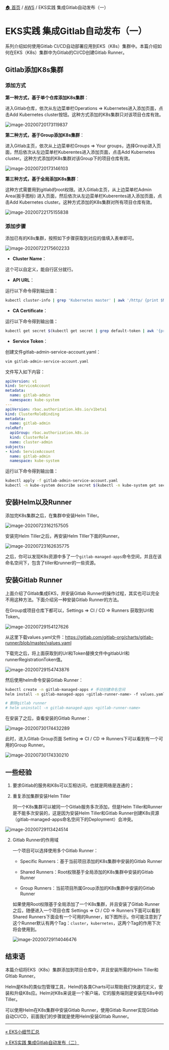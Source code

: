 [🏠 首页](../_index.md) / [AWS](_index.md) / EKS实践 集成Gitlab自动发布（一）

# EKS实践 集成Gitlab自动发布（一）

系列介绍如何使用Gitlab CI/CD自动部署应用到EKS（K8s）集群中。本篇介绍如何在EKS（K8s）集群中为Gitlab的CI/CD创建Gitlab Runner。

## Gitlab添加K8s集群

### 添加方式

**第一种方式，基于单个仓库添加K8s集群**：

进入Gitlab仓库，依次从左边菜单栏Operations => Kubernetes进入添加页面，点击Add Kubernetes cluster按钮。这种方式添加的K8s集群只对该项目仓库有效。

![image-20200720173119837](https://images.poneding.com/2025/03/202503112117375.png)

**第二种方式，基于Group添加K8s集群**：

进入Gitlab主页，依次从上边菜单栏Groups => Your groups，选择Group进入页面，然后依次从左边菜单栏Kuberentes进入添加页面，点击Add Kubernetes cluster。这种方式添加的K8s集群对该Group下的项目仓库有效。

![image-20200720173146103](https://images.poneding.com/2025/03/202503112118063.png)

**第三种方式，基于全局添加K8s集群**：

这种方式需要用到gitlab的root权限。进入Gitlab主页，从上边菜单栏Admin Area(扳手图标) 进入页面，然后依次从左边菜单栏Kuberentes进入添加页面，点击Add Kubernetes cluster。这种方式添加的K8s集群对所有项目仓库有效。

![image-20200722175155838](https://images.poneding.com/2025/03/202503112118932.png)

### 添加步骤

添加已有的K8s集群，按照如下步骤获取到对应的值填入表单即可。

![image-20200722175602233](https://images.poneding.com/2025/03/202503112118135.png)

- **Cluster Name**：

这个可以自定义，能自行区分就行。

- **API URL**：

运行以下命令得到输出值：

```bash
kubectl cluster-info | grep 'Kubernetes master' | awk '/http/ {print $NF}'
```

- **CA Certificate**：

运行以下命令得到输出值：

```bash
kubectl get secret $(kubectl get secret | grep default-token | awk '{print $1}') -o jsonpath="{['data']['ca\.crt']}" | base64 --decode
```

- **Service Token**：

创建文件gitlab-admin-service-account.yaml：

```bash
vim gitlab-admin-service-account.yaml
```

文件写入如下内容：

```yaml
apiVersion: v1
kind: ServiceAccount
metadata:
  name: gitlab-admin
  namespace: kube-system
---
apiVersion: rbac.authorization.k8s.io/v1beta1
kind: ClusterRoleBinding
metadata:
  name: gitlab-admin
roleRef:
  apiGroup: rbac.authorization.k8s.io
  kind: ClusterRole
  name: cluster-admin
subjects:
- kind: ServiceAccount
  name: gitlab-admin
  namespace: kube-system
```

运行以下命令得到输出值：

```bash
kubectl apply -f gitlab-admin-service-account.yaml
kubectl -n kube-system describe secret $(kubectl -n kube-system get secret | grep gitlab-admin | awk '{print $1}')
```

## 安装Helm以及Runner

添加完K8s集群之后，在集群中安装Helm Tiller。

![image-20200723162157505](https://images.poneding.com/2025/03/202503112118832.png)

安装完Helm Tiller之后，再安装Helm TIller下面的Runner。

![image-20200723162635775](https://images.poneding.com/2025/03/202503112118258.png)

之后，你可以发现K8s资源中多了一个`gitlab-managed-apps`命令空间，并且在该命名空间下，包含了tiller和runner的一些资源。

## 安装Gitlab Runner

上面介绍了Gitlab集成EKS，并安装Gitlab Runner的操作过程，其实也可以完全不用这种方法。下面介绍另一种安装Gitlab Runner的方法。

在Group或项目仓库下都可以，Settings => CI / CD => Runners 获取到Url和Token。

![image-20200729154127626](https://images.poneding.com/2025/03/202503112118656.png)

从这里下载values.yaml文件：<https://gitlab.com/gitlab-org/charts/gitlab-runner/blob/master/values.yaml>

下载完之后，将上面获取到的Url和Token替换文件中gitlabUrl和runnerRegistrationToken值。

![image-20200729154743876](https://images.poneding.com/2025/03/202503112118281.png)

然后使用helm命令安装Gitlab Runner：

```bash
kubectl create -n gitlab-managed-apps # 手动创建命名空间
helm install -n gitlab-managed-apps <gitlab-runner-name> -f values.yaml gitlab/gitlab-runner

# 删除gitlab runner
# helm uninstall -n gitlab-managed-apps <gitlab-runner-name>
```

在安装了之后，查看安装的Gitlab Runner：

![image-20200730174432289](https://images.poneding.com/2025/03/202503112118127.png)

此时，进入Gitlab Group页面 Setting => CI / CD => Runners下可以看到有一个可用的Group Runner。

![image-20200730174330210](https://images.poneding.com/2025/03/202503112118073.png)

## 一些经验

1. 要求Gitlab的服务和K8s可以互相访问，也就是网络是连通的；

2. 重复添加集群安装Helm Tiller

   同一个K8s集群可以被同一个Gitlab服务多次添加，但是Helm Tiller和Runner是不能多次安装的，这是因为安装Helm Tiller和Gitlab Runner创建K8s资源（gitlab-managed-apps命名空间下的Deployment）会冲突。

![image-20200729113424514](https://images.poneding.com/2025/03/202503112118144.png)

2. Gitlab Runner的作用域

   一个项目可以选择使用多个Gitlab Runner：

   - Specific Runners：基于当前项目添加的K8s集群中安装的Gitlab Runner

   - Shared Runners：Root权限基于全局添加的K8s集群中安装的Gitlab Runner

   - Group Runners：当前项目所属Group添加的K8s集群中安装的Gitlab Runner

   如果使用Root权限基于全局添加了一个K8s集群，并且安装了Gitlab Runner之后，随便进入一个项目仓库 Settings => CI / CD => Runners下面可以看到Shared Runners下面会有一个可用的Runner，如下图所示。你可能注意到了这个Runner默认有两个Tag：`cluster`，`kubernetes`，这两个Tag的作用下次将会使用到。

   ![image-20200729114046476](https://images.poneding.com/2025/03/202503112118678.png)

## 结束语

本篇介绍将EKS（K8s）集群添加到项目仓库中，并且安装所需的Helm Tiller和GItlab Runner。

Helm是K8s的类似包管理工具，Helm的各类Charts可以帮助我们快速的定义，安装和升级K8s应。Helm对K8s来说是一个客户端，它的服务端则是安装在K8s中的Tiller。

可以使用Helm在K8s集群中安装Gitlab Runner，使用Gitlab Runner实现Gitlab 自动CI/CD，前面我们的步骤就是使用Helm安装GItlab Runner。

---
[« EKS小细节汇总](eks-details.md)

[» EKS实践 集成Gitlab自动发布（二）](eks-intergrate-gitlab-auto-release-02.md)
